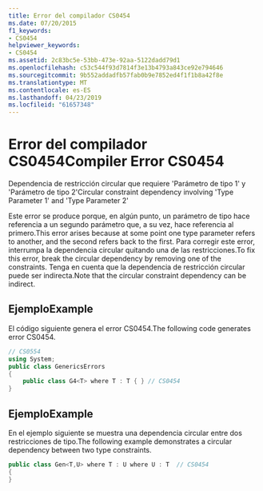 ```yaml
---
title: Error del compilador CS0454
ms.date: 07/20/2015
f1_keywords:
- CS0454
helpviewer_keywords:
- CS0454
ms.assetid: 2c83bc5e-53bb-473e-92aa-5122dadd79d1
ms.openlocfilehash: c53c544f93d7814f3e13b4793a843ce92e794646
ms.sourcegitcommit: 9b552addadfb57fab0b9e7852ed4f1f1b8a42f8e
ms.translationtype: MT
ms.contentlocale: es-ES
ms.lasthandoff: 04/23/2019
ms.locfileid: "61657348"
---
```

# <a name="compiler-error-cs0454"></a><span data-ttu-id="accdd-102">Error del compilador CS0454</span><span class="sxs-lookup"><span data-stu-id="accdd-102">Compiler Error CS0454</span></span>
<span data-ttu-id="accdd-103">Dependencia de restricción circular que requiere 'Parámetro de tipo 1' y 'Parámetro de tipo 2'</span><span class="sxs-lookup"><span data-stu-id="accdd-103">Circular constraint dependency involving 'Type Parameter 1' and 'Type Parameter 2'</span></span>  
  
 <span data-ttu-id="accdd-104">Este error se produce porque, en algún punto, un parámetro de tipo hace referencia a un segundo parámetro que, a su vez, hace referencia al primero.</span><span class="sxs-lookup"><span data-stu-id="accdd-104">This error arises because at some point one type parameter refers to another, and the second refers back to the first.</span></span> <span data-ttu-id="accdd-105">Para corregir este error, interrumpa la dependencia circular quitando una de las restricciones.</span><span class="sxs-lookup"><span data-stu-id="accdd-105">To fix this error, break the circular dependency by removing one of the constraints.</span></span> <span data-ttu-id="accdd-106">Tenga en cuenta que la dependencia de restricción circular puede ser indirecta.</span><span class="sxs-lookup"><span data-stu-id="accdd-106">Note that the circular constraint dependency can be indirect.</span></span>  
  
## <a name="example"></a><span data-ttu-id="accdd-107">Ejemplo</span><span class="sxs-lookup"><span data-stu-id="accdd-107">Example</span></span>  
 <span data-ttu-id="accdd-108">El código siguiente genera el error CS0454.</span><span class="sxs-lookup"><span data-stu-id="accdd-108">The following code generates error CS0454.</span></span>  
  
```csharp  
// CS0554  
using System;  
public class GenericsErrors   
{  
    public class G4<T> where T : T { } // CS0454  
}  
```  
  
## <a name="example"></a><span data-ttu-id="accdd-109">Ejemplo</span><span class="sxs-lookup"><span data-stu-id="accdd-109">Example</span></span>  
 <span data-ttu-id="accdd-110">En el ejemplo siguiente se muestra una dependencia circular entre dos restricciones de tipo.</span><span class="sxs-lookup"><span data-stu-id="accdd-110">The following example demonstrates a circular dependency between two type constraints.</span></span>  
  
```csharp  
public class Gen<T,U> where T : U where U : T  // CS0454  
{  
}  
```

